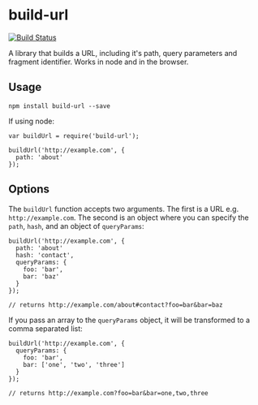 # build-url

[![Build Status](https://travis-ci.org/steverydz/build-url.svg?branch=master)](https://travis-ci.org/steverydz/build-url)

A library that builds a URL, including it's path, query parameters and fragment identifier. Works in node and in the browser.

## Usage

```
npm install build-url --save
```

If using node:

```
var buildUrl = require('build-url');

buildUrl('http://example.com', {
  path: 'about'
});
```

## Options

The `buildUrl` function accepts two arguments. The first is a URL e.g. `http://example.com`. The second is an object where you can specify the `path`, `hash`, and an object of `queryParams`:

```
buildUrl('http://example.com', {
  path: 'about'
  hash: 'contact',
  queryParams: {
    foo: 'bar',
    bar: 'baz'
  }
});

// returns http://example.com/about#contact?foo=bar&bar=baz
```

If you pass an array to the `queryParams` object, it will be transformed to a comma separated list:

```
buildUrl('http://example.com', {
  queryParams: {
    foo: 'bar',
    bar: ['one', 'two', 'three']
  }
});

// returns http://example.com?foo=bar&bar=one,two,three
```

